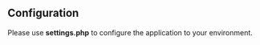 Configuration
-------------
Please use **settings.php** to configure the application to your environment.